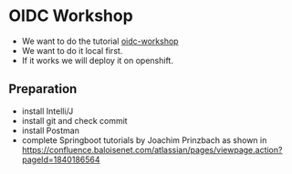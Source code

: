 # OIDC Workshop

- We want to do the tutorial [oidc-workshop](https://github.com/andifalk/secure-oauth2-oidc-workshop)
- We want to do it local first.
- If it works we will deploy it on openshift.

## Preparation
- install Intelli/J
- install git and check commit
- install Postman
- complete Springboot tutorials by Joachim Prinzbach as shown in https://confluence.baloisenet.com/atlassian/pages/viewpage.action?pageId=1840186564
